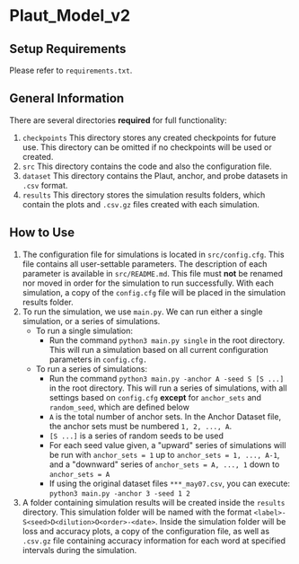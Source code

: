 # Plaut_Model_v2

## Setup Requirements
Please refer to `requirements.txt`.

## General Information
There are several directories **required** for full functionality:
 1. `checkpoints` This directory stores any created checkpoints for future use. This directory can be omitted if no checkpoints will be used or created.
 2. `src` This directory contains the code and also the configuration file.
 3. `dataset` This directory contains the Plaut, anchor, and probe datasets in `.csv` format.
 4. `results` This directory stores the simulation results folders, which contain the plots and `.csv.gz` files created with each simulation.


## How to Use
1. The configuration file for simulations is located in `src/config.cfg`. This file contains all user-settable parameters. The description of each parameter is available in `src/README.md`. This file must **not** be renamed nor moved in order for the simulation to run successfully. With each simulation, a copy of the `config.cfg` file will be placed in the simulation results folder.
2. To run the simulation, we use `main.py`. We can run either a single simulation, or a series of simulations.
    - To run a single simulation:
        - Run the command `python3 main.py single` in the root directory. This will run a simulation based on all current configuration parameters in `config.cfg.`
    - To run a series of simulations:
        - Run the command `python3 main.py -anchor A -seed S [S ...]` in the root directory. This will run a series of simulations, with all settings based on `config.cfg` **except** for `anchor_sets` and `random_seed`, which are defined below
        - `A` is the total number of anchor sets. In the Anchor Dataset file, the anchor sets must be numbered `1, 2, ..., A`.
        - `[S ...]` is a series of random seeds to be used
        - For each seed value given, a "upward" series of simulations will be run with `anchor_sets = 1` up to `anchor_sets = 1, ..., A-1`, and a "downward" series of `anchor_sets = A, ..., 1` down to `anchor_sets = A`
        - If using the original dataset files `***_may07.csv`, you can execute: `python3 main.py -anchor 3 -seed 1 2`
3. A folder containing simulation results will be created inside the `results` directory. This simulation folder will be named with the format `<label>-S<seed>D<dilution>O<order>-<date>`. Inside the simulation folder will be loss and accuracy plots, a copy of the configuration file, as well as `.csv.gz` file containing accuracy information for each word at specified intervals during the simulation.